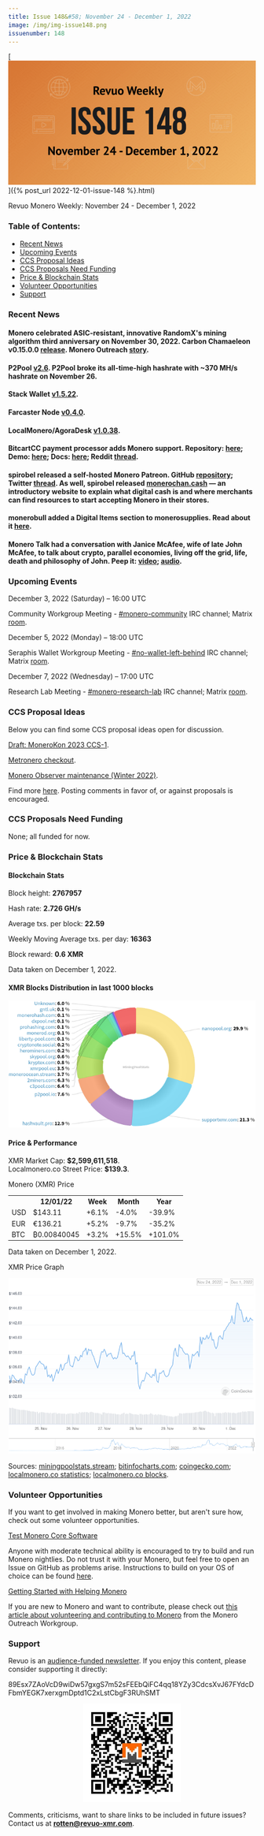 ```yaml
---
title: Issue 148&#58; November 24 - December 1, 2022
image: /img/img-issue148.png
issuenumber: 148
---
```

[<img src="/img/img-issue148.png" alt="Revuo Monero Weekly #148 Slide" class="img-lead">]({% post_url 2022-12-01-issue-148 %}.html)

<p class="text-lead">Revuo Monero Weekly: November 24 - December 1, 2022</p>
<!--more-->

<h3>Table of Contents:</h3>
<ul class="contents">
    <li><a href="#news">Recent News</a></li>
    <li><a href="#events">Upcoming Events</a></li>
    <li><a href="#ideas">CCS Proposal Ideas</a></li>
    <li><a href="#proposals">CCS Proposals Need Funding</a></li>
    <li><a href="#stats">Price & Blockchain Stats</a></li>
    <li><a href="#volunteer">Volunteer Opportunities</a></li>
    <li><a href="#support">Support</a></li>
</ul>

<h3 id="news">Recent News</h3>

<div class="newsbyte">
    <h4>Monero celebrated ASIC-resistant, innovative RandomX's mining algorithm third anniversary on November 30, 2022. Carbon Chamaeleon v0.15.0.0 <a href="https://github.com/monero-project/monero/releases/tag/v0.15.0.0" target="_blank">release</a>. Monero Outreach <a href="https://www.monerooutreach.org/stories/RandomX.html" target="_blank">story</a>.</h4>
</div>

<div class="newsbyte">
    <h4>P2Pool <a href="https://github.com/SChernykh/p2pool/releases/tag/v2.6" target="_blank">v2.6</a>. P2Pool broke its all-time-high hashrate with ~370 MH/s hashrate on November 26.</h4>
</div>

<div class="newsbyte">
    <h4>Stack Wallet <a href="https://github.com/cypherstack/stack_wallet/releases/tag/build_0095" target="_blank">v1.5.22</a>.</h4>
</div>

<div class="newsbyte">
    <h4>Farcaster Node <a href="https://github.com/farcaster-project/farcaster-node/releases/tag/v0.4.0" target="_blank">v0.4.0</a>.</h4>
</div>

<div class="newsbyte">
    <h4>LocalMonero/AgoraDesk <a href="https://github.com/AgoraDesk-LocalMonero/agoradesk-app-foss/releases/tag/v1.0.38" target="_blank">v1.0.38</a>.</h4>
</div>

<div class="newsbyte">
    <h4>BitcartCC payment processor adds Monero support. Repository: <a href="https://github.com/bitcartcc/bitcart" target="_blank">here</a>; Demo: <a href="https://admin.bitcartcc.com/" target="_blank">here</a>; Docs: <a href="https://docs.bitcartcc.com/" target="_blank">here</a>; Reddit <a href="https://teddit.adminforge.de/r/Monero/comments/z5eggu/opensource_selfhosted_payment_processor_bitcartcc/" target="_blank">thread</a>.</h4>
</div>

<div class="newsbyte">
    <h4>spirobel released a self-hosted Monero Patreon. GitHub <a href="https://github.com/spirobel/monero-discourse-subscriptions/" target="_blank">repository</a>; Twitter <a href="https://nitter.1d4.us/spirobel/status/1595949928634667008" target="_blank">thread</a>. As well, spirobel released <a href="https://monerochan.cash/" target="_blank">monerochan.cash</a> — an introductory website to explain what digital cash is and where merchants can find resources to start accepting Monero in their stores.</h4>
</div>

<div class="newsbyte">
    <h4>monerobull added a Digital Items section to monerosupplies. Read about it <a href="https://monerosupplies.com/2022/11/29/announcing-new-digital-items-platform-for-creators/" target="_blank">here</a>.</h4>
</div>

<div class="newsbyte">
    <h4>Monero Talk had a conversation with Janice McAfee, wife of late John McAfee, to talk about crypto, parallel economies, living off the grid, life, death and philosophy of John. Peep it: <a href="https://piped.adminforge.de/watch?v=j-jBYyO3Evg" target="_blank">video</a>; <a href="https://www.monerotalk.live/the-mcafee-vision-janice-mcafee" target="_blank">audio</a>.</h4>
</div>

<h3 id="events">Upcoming Events</h3>

<div class="event">
    <p class="date" markdown="1">December 3, 2022 (Saturday) – 16:00 UTC</p>
    <p markdown="1">Community Workgroup Meeting - <a href="irc://irc.libera.chat/#monero-community" target="_blank">#monero-community</a> IRC channel; Matrix <a href="https://matrix.to/#/#monero-community:monero.social" target="_blank">room</a>.</p>
</div>

<div class="event">
    <p class="date" markdown="1">December 5, 2022 (Monday) – 18:00 UTC</p>
    <p markdown="1">Seraphis Wallet Workgroup Meeting - <a href="irc://irc.libera.chat/#no-wallet-left-behind" target="_blank">#no-wallet-left-behind</a> IRC channel; Matrix <a href="https://matrix.to/#/#no-wallet-left-behind-2:haveno.network" target="_blank">room</a>.</p>
</div>

<div class="event">
    <p class="date" markdown="1">December 7, 2022 (Wednesday) – 17:00 UTC</p>
    <p markdown="1">Research Lab Meeting - <a href="irc://irc.libera.chat/#monero-research-lab" target="_blank">#monero-research-lab</a> IRC channel; Matrix <a href="https://matrix.to/#/#monero-research-lab:monero.social" target="_blank">room</a>.</p>
</div>

<h3 id="ideas">CCS Proposal Ideas</h3>

<p>Below you can find some CCS proposal ideas open for discussion.</p>

<div class="proposal">
<p><a href="https://repo.getmonero.org/monero-project/ccs-proposals/-/merge_requests/362" target="_blank">Draft: MoneroKon 2023 CCS-1</a>.</p>
</div>

<div class="proposal">
<p><a href="https://repo.getmonero.org/monero-project/ccs-proposals/-/merge_requests/353" target="_blank">Metronero checkout</a>.</p>
</div>

<div class="proposal">
<p><a href="https://repo.getmonero.org/monero-project/ccs-proposals/-/merge_requests/363" target="_blank">Monero Observer maintenance (Winter 2022)</a>.</p>
</div>

<div class="proposal">
<p>Find more <a href="https://ccs.getmonero.org/ideas/" target="_blank">here</a>. Posting comments in favor of, or against proposals is encouraged.</p>
</div>

<h3 id="proposals">CCS Proposals Need Funding</h3>

<p>None; all funded for now.</p>

<h3 id="stats">Price & Blockchain Stats</h3>

<h4 class="stat">Blockchain Stats</h4>

<div class="bcstats">
    <p>Block height: <b>2767957</b></p>
    <p>Hash rate: <b>2.726 GH/s</b></p>
    <p>Average txs. per block: <b>22.59</b></p>
    <p>Weekly Moving Average txs. per day: <b>16363</b></p>
    <p>Block reward: <b>0.6 XMR</b></p>
</div>
<p class="note">Data taken on December 1, 2022.</p>

<h4 class="stat">XMR Blocks Distribution in last 1000 blocks</h4>
<p><img src="/img/hashrate-pool-distribution-12011.png" alt="Hashrate Pool Distribution Pie Chart"/></p>

<h4 class="stat" id="price-stat">Price & Performance</h4>

<div class="price-intro">XMR Market Cap: <b>$2,599,611,518</b>.<br/>Localmonero.co Street Price: <b>$139.3</b>.</div>

<p class="table-title">Monero (XMR) Price</p>
<table class="price-table">
  <tr class="row1">
    <th></th>
    <th>12/01/22</th>
    <th>Week</th>
    <th>Month</th>
    <th>Year</th>
  </tr>
  <tr>
    <td data-th="XMR to">USD</td>
    <td data-th="12/01/22">$143.11</td>
    <td data-th="Week" class="green">+6.1%</td>
    <td data-th="Month" class="red">-4.0%</td>
    <td data-th="Year" class="red">-39.9%</td>
  </tr>
  <tr class="row3">
    <td data-th="XMR to">EUR</td>
    <td data-th="12/01/22">€136.21</td>
    <td data-th="Week" class="green">+5.2%</td>
    <td data-th="Month" class="red">-9.7%</td>
    <td data-th="Year" class="red">-35.2%</td>
  </tr>
  <tr>
    <td data-th="XMR to">BTC</td>
    <td data-th="12/01/22">₿0.00840045</td>
    <td data-th="Week" class="green">+3.2%</td>
    <td data-th="Month" class="green">+15.5%</td>
    <td data-th="Year" class="green">+101.0%</td>
  </tr>
</table>
<p class="note">Data taken on December 1, 2022.</p>

<p class="table-title">XMR Price Graph</p>

![XMR Price Graph 11/24/22-12/01/22](/img/weekly-chart-12011.png "XMR Price Graph 11/24/22-12/01/22")

Sources: <a href="https://miningpoolstats.stream/monero" target="_blank">miningpoolstats.stream</a>; <a href="https://bitinfocharts.com/monero/" target="_blank">bitinfocharts.com</a>; <a href="https://www.coingecko.com/en/coins/monero" target="_blank">coingecko.com</a>; <a href="https://localmonero.co/statistics" target="_blank">localmonero.co statistics</a>; <a href="https://localmonero.co/blocks" target="_blank">localmonero.co blocks</a>.

<h3 id="volunteer">Volunteer Opportunities</h3>

<p>If you want to get involved in making Monero better, but aren't sure how, check out some volunteer opportunities.</p>

<div class="newsbyte">
    <p class="date"><a href="https://github.com/monero-project/monero" target="_blank">Test Monero Core Software</a></p>
    <p>Anyone with moderate technical ability is encouraged to try to build and run Monero nightlies. Do not trust it with your Monero, but feel free to open an Issue on GitHub as problems arise. Instructions to build on your OS of choice can be found <a href="https://github.com/monero-project/monero#compiling-monero-from-source" target="_blank">here</a>. </p>
</div>

<div class="newsbyte">
    <p class="date"><a href="https://github.com/monero-project/monero" target="_blank">Getting Started with Helping Monero</a></p>
    <p>If you are new to Monero and want to contribute, please check out <a href="https://www.monerooutreach.org/stories/getting-started-helping-monero.php" target="_blank">this article about volunteering and contributing to Monero</a> from the Monero Outreach Workgroup. </p>
</div>

<h3 id="support">Support</h3>

<p markdown="1">Revuo is an <a href="https://revuo-xmr.com/support/">audience-funded newsletter</a>. If you enjoy this content, please consider supporting it directly:</p>

<p class="address" markdown="1">89Esx7ZAoVcD9wiDw57gxgS7m52sFEEbQiFC4qq18YZy3CdcsXvJ67FYdcDFbmYEGK7xerxgmDptd1C2xLstCbgF3RUhSMT</p>

<p><center><a href="monero:89Esx7ZAoVcD9wiDw57gxgS7m52sFEEbQiFC4qq18YZy3CdcsXvJ67FYdcDFbmYEGK7xerxgmDptd1C2xLstCbgF3RUhSMT" class="qr"><img src="/img/donate-monero.jpg" style="max-width: 200px;"/></a></center></p>

Comments, criticisms, want to share links to be included in future issues? Contact us at **rotten@revuo-xmr.com**.
